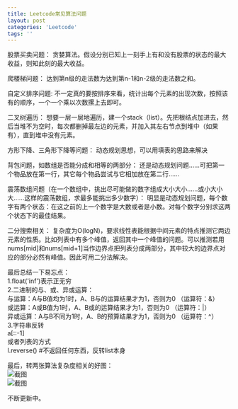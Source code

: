 ```yaml
---
title: Leetcode常见算法问题
layout: post
categories: 'Leetcode'
tags: ''
---
```


股票买卖问题：
贪婪算法。假设分别已知上一刻手上有和没有股票的状态的最大收益，则知此刻的最大收益。

爬楼梯问题：
达到第n级的走法数为达到第n-1和n-2级的走法数之和。

自定义排序问题:
不一定真的要按排序来看，统计出每个元素的出现次数，按照该有的顺序，一个一个乘以次数摞上去即可。

二叉树遍历：
想要一层一层地遍历，建一个stack（list）。先把根结点加进去，然后当堆不为空时，每次都删掉最左边的元素，并加入其左右节点到堆中（如果有），直到堆中没有元素。

方形下降、三角形下降等问题：
动态规划思想，可以用填表的思路来解决

背包问题，如数组是否能分成和相等的两部分：
还是动态规划问题……可把第一个物品放在第一行，其它每个物品尝试与它相加放在第二行……

震荡数组问题（在一个数组中，挑出尽可能做的数字组成大小大小……或小大小大……这样的震荡数组，求最多能挑出多少数字）：
明显是动态规划问题，每个数字有两个状态：在这之前的上一个数字是大数或者是小数。对每个数字分别求这两个状态下的最佳结果。

二分搜索相关：
复杂度为O(logN)，要求线性表能根据中间元素的特点推测它两边元素的性质。比如列表中有多个峰值，返回其中一个峰值的问题。可以推测若用nums[mid]和nums[mid+1]当作边界点把列表分成两部分，其中较大的边界点对应的部分必然有峰值。因此可用二分法解决。


最后总结一下易忘点：<br>
1.float('inf')表示正无穷<br>
2.二进制的与、或、异或运算：<br>
与运算：A与B值均为1时，A、B与的运算结果才为1，否则为0 （运算符：&）<br>
或运算：A或B值为1时，A、B或的运算结果才为1，否则为0  （运算符：|）<br>
异或运算：A与B不同为1时，A、B的预算结果才为1，否则为0  （运算符：^）<br>
3.字符串反转<br>
a[::-1]<br>
或者列表的方式<br>
l.reverse() #不返回任何东西，反转list本身<br>


最后，转两张算法复杂度相关的好图：<br>
![截图](https://paichin.github.io/assets/images4post/3_1.png)<br>
![截图](https://paichin.github.io/assets/images4post/3_2.png)

不断更新中。
